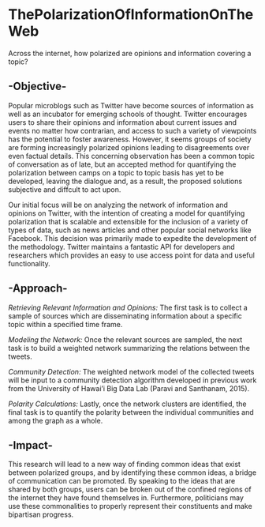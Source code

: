 # ThePolarizationOfInformationOnTheWeb
Across the internet, how polarized are opinions and information covering a topic?

## -Objective-
Popular microblogs such as Twitter have become sources of information as well as an incubator for emerging schools of thought. Twitter encourages users to share their opinions and information about current issues and events no matter how contrarian, and access to such a variety of viewpoints has the potential to foster awareness. However, it seems groups of society are forming increasingly polarized opinions leading to disagreements over even factual details. This concerning observation has been a common topic of conversation as of late, but an accepted method for quantifying the polarization between camps on a topic to topic basis has yet to be developed, leaving the dialogue and, as a result, the proposed solutions subjective and diffcult to act upon. 

Our initial focus will be on analyzing the network of information and opinions on Twitter, with the intention of creating a model for quantifying polarization that is scalable and extensible for the inclusion of a variety of types of data, such as news articles and other popular social networks like Facebook. This decision was primarily made to expedite the development of the methodology. Twitter maintains a fantastic API for developers and researchers which provides an easy to use access point for data and useful functionality.
 
## -Approach- 
_Retrieving Relevant Information and Opinions:_ The first task is to collect a sample of sources which are disseminating information about a specific topic within a specified time frame. 

_Modeling the Network:_ Once the relevant sources are sampled, the next task is to build a weighted network summarizing the relations between the tweets. 

_Community Detection:_ The weighted network model of the collected tweets will be input to a community detection algorithm developed in previous work from the University of Hawai’i Big Data Lab (Paravi and Santhanam, 2015).

_Polarity Calculations:_ Lastly, once the network clusters are identified, the final task is to quantify the polarity between the individual communities and among the graph as a whole.
 
## -Impact-
This research will lead to a new way of finding common ideas that exist between polarized groups, and by identifying these common ideas, a bridge of communication can be promoted. By speaking to the ideas that are shared by both groups, users can be broken out of the confined regions of the internet they have found themselves in. Furthermore, politicians may use these commonalities to properly represent their constituents and make bipartisan progress.
